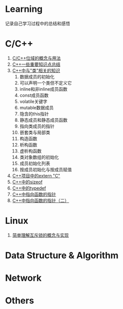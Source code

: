 # Learning
记录自己学习过程中的总结和感悟

# C/C++

1. [C/C++位域的概念与用法](./C++/C位域.md)
2. [C++一些重要知识点总结](./C++/C++知识点总结.md)
3. [C++中与"类"相关的知识](./C++/C++与类有关的注意事项总结.md)
   1. 数据成员的初始化
   2. 可以声明一个类但不定义它
   3. inline和非inline成员函数
   4. const成员函数
   5. volatile关键字
   6. mutable数据成员
   7. 隐含的this指针
   8. 静态成员和静态成员函数
   9. 指向类成员的指针
   10. 嵌套类与局部类
   11. 构造函数
   12. 析构函数
   13. 虚析构函数
   14. 类对象数组的初始化
   15. 成员初始化列表
   16. 按成员初始化与按成员赋值
4. [C++项目中的extern "C"](./C++/C++项目中的externC.md)
5. [C++中的sizeof](./C++/C++sizeof()和一道面试题.md)
6. [C++中的typedef](./C++/C++typedef用法小结.md)
7. [C++中指向函数的指针](./C++/C++指向函数的指针.md)
8. [C++中指向函数的指针（二）](./C++/C++指向函数的指针（二）.md)

# Linux

1. [简单理解互斥锁的概念与实现](./Linux/互斥锁的实现.md)

# Data Structure & Algorithm



# Network



# Others